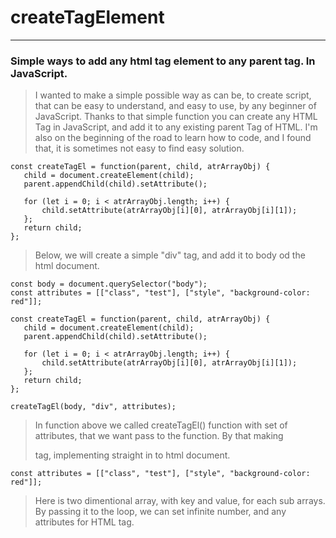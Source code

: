 # createTagElement

----
### Simple ways to add any html tag element to any parent tag. In JavaScript. 

> I wanted to make a simple possible way as can be, to create script, that can be easy to understand, and easy to use, by any beginner of JavaScript. Thanks to that simple function you can create any HTML Tag in JavaScript, and add it to any existing parent Tag of HTML. 
I'm also on the beginning of the road to learn how to code, and I found that, it is sometimes not easy to find easy solution.
       
    const createTagEl = function(parent, child, atrArrayObj) {
       child = document.createElement(child);
       parent.appendChild(child).setAttribute();

       for (let i = 0; i < atrArrayObj.length; i++) {
           child.setAttribute(atrArrayObj[i][0], atrArrayObj[i][1]);
       };
       return child;
    };
    
> Below, we will create a simple "div" tag, and add it to body od the html document. 

    const body = document.querySelector("body");
    const attributes = [["class", "test"], ["style", "background-color: red"]];

    const createTagEl = function(parent, child, atrArrayObj) {
       child = document.createElement(child);
       parent.appendChild(child).setAttribute();

       for (let i = 0; i < atrArrayObj.length; i++) {
           child.setAttribute(atrArrayObj[i][0], atrArrayObj[i][1]);
       };
       return child;
    };

    createTagEl(body, "div", attributes);
    
> In function above we called createTagEl() function with set of attributes, that we want pass to the function. By that making <div></div> tag, implementing straight in to html document. 

    const attributes = [["class", "test"], ["style", "background-color: red"]];

> Here is two dimentional array, with key and value, for each sub arrays. By passing it to the loop, we can set infinite number, and any attributes for HTML tag.
